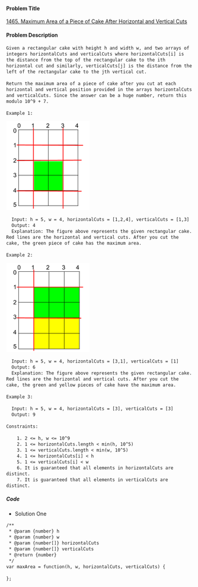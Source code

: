 #### Problem Title
[1465. Maximum Area of a Piece of Cake After Horizontal and Vertical Cuts](https://leetcode.com/problems/maximum-area-of-a-piece-of-cake-after-horizontal-and-vertical-cuts/)
#### Problem Description
```
Given a rectangular cake with height h and width w, and two arrays of integers horizontalCuts and verticalCuts where horizontalCuts[i] is the distance from the top of the rectangular cake to the ith horizontal cut and similarly, verticalCuts[j] is the distance from the left of the rectangular cake to the jth vertical cut.

Return the maximum area of a piece of cake after you cut at each horizontal and vertical position provided in the arrays horizontalCuts and verticalCuts. Since the answer can be a huge number, return this modulo 10^9 + 7.

Example 1:
```
![1](../../assets/array/2020-10-01/1.png)
```
  Input: h = 5, w = 4, horizontalCuts = [1,2,4], verticalCuts = [1,3]
  Output: 4 
  Explanation: The figure above represents the given rectangular cake. Red lines are the horizontal and vertical cuts. After you cut the cake, the green piece of cake has the maximum area.

Example 2:
```
![1](../../assets/array/2020-10-01/2.png)
```
  Input: h = 5, w = 4, horizontalCuts = [3,1], verticalCuts = [1]
  Output: 6
  Explanation: The figure above represents the given rectangular cake. Red lines are the horizontal and vertical cuts. After you cut the cake, the green and yellow pieces of cake have the maximum area.

Example 3:

  Input: h = 5, w = 4, horizontalCuts = [3], verticalCuts = [3]
  Output: 9

Constraints:

    1. 2 <= h, w <= 10^9
    2. 1 <= horizontalCuts.length < min(h, 10^5)
    3. 1 <= verticalCuts.length < min(w, 10^5)
    4. 1 <= horizontalCuts[i] < h
    5. 1 <= verticalCuts[i] < w
    6. It is guaranteed that all elements in horizontalCuts are distinct.
    7. It is guaranteed that all elements in verticalCuts are distinct.
```

##### Code

- Solution One
```
/**
 * @param {number} h
 * @param {number} w
 * @param {number[]} horizontalCuts
 * @param {number[]} verticalCuts
 * @return {number}
 */
var maxArea = function(h, w, horizontalCuts, verticalCuts) {
    
};
```
